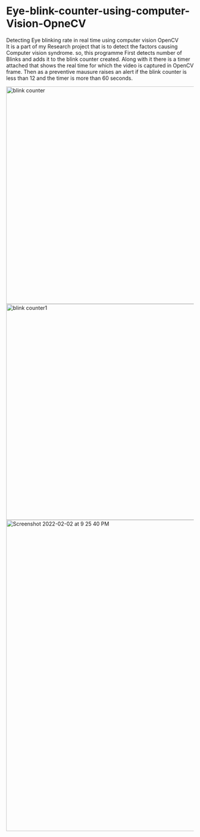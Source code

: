 # Eye-blink-counter-using-computer-Vision-OpneCV
Detecting Eye blinking rate in real time using computer vision OpenCV  
It is a part of my Research project that is to detect the factors causing Computer vision syndrome. so, this programme First detects number of Blinks 
and adds it to the blink counter created. Along with it there is a timer attached that shows the real time for which the video is captured in OpenCV frame.
Then as a preventive mausure raises an alert if the blink counter is less than 12 and the timer is more than 60 seconds.

<img width="584" alt="blink counter" src="https://user-images.githubusercontent.com/68723267/152641174-e9f26c83-983b-48e7-8875-f63ad03d73ac.png">

<img width="580" alt="blink counter1" src="https://user-images.githubusercontent.com/68723267/152641205-40b6076b-d07a-4691-9232-46f666646a52.png">


<img width="836" alt="Screenshot 2022-02-02 at 9 25 40 PM" src="https://user-images.githubusercontent.com/68723267/152641208-28a2608c-3e57-4939-aa83-f14c82d3164d.png">
